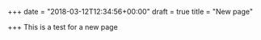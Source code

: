 +++
date = "2018-03-12T12:34:56+00:00"
draft = true
title = "New page"

+++
This is a test for a new page